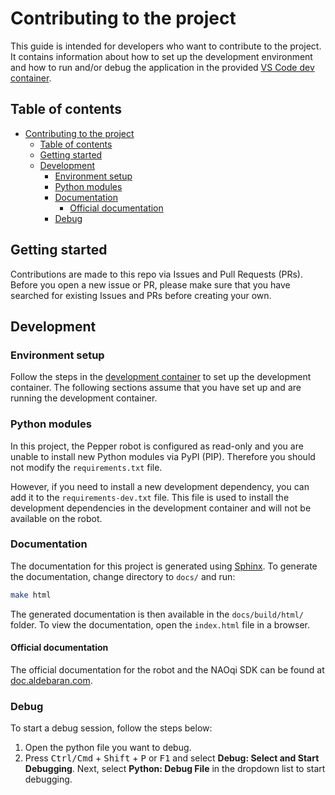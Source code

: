# Contributing to the project

This guide is intended for developers who want to contribute to the project. It contains information about how to set up the development environment and how to run and/or debug the application in the provided [VS Code dev container](./.devcontainer/README.md).

## Table of contents

- [Contributing to the project](#contributing-to-the-project)
  - [Table of contents](#table-of-contents)
  - [Getting started](#getting-started)
  - [Development](#development)
    - [Environment setup](#environment-setup)
    - [Python modules](#python-modules)
    - [Documentation](#documentation)
      - [Official documentation](#official-documentation)
    - [Debug](#debug)

## Getting started

Contributions are made to this repo via Issues and Pull Requests (PRs). Before you open a new issue or PR, please make sure that you have searched for existing Issues and PRs before creating your own.

## Development

### Environment setup

Follow the steps in the [development container](./.devcontainer/README.md) to set up the development container. The following sections assume that you have set up and are running the development container.

### Python modules

In this project, the Pepper robot is configured as read-only and you are unable to install new Python modules via PyPI (PIP). Therefore you should not modify the `requirements.txt` file.

However, if you need to install a new development dependency, you can add it to the `requirements-dev.txt` file. This file is used to install the development dependencies in the development container and will not be available on the robot.

### Documentation

The documentation for this project is generated using [Sphinx](https://www.sphinx-doc.org/en/master/). To generate the documentation, change directory to `docs/` and run:

```bash
make html
```

The generated documentation is then available in the `docs/build/html/` folder. To view the documentation, open the `index.html` file in a browser.

#### Official documentation

The official documentation for the robot and the NAOqi SDK can be found at [doc.aldebaran.com](http://doc.aldebaran.com/2-5/index.html).

### Debug

To start a debug session, follow the steps below:

1. Open the python file you want to debug.
2. Press <kbd>Ctrl/Cmd</kbd> + <kbd>Shift</kbd> + <kbd>P</kbd> or <kbd>F1</kbd> and select **Debug: Select and Start Debugging**. Next, select **Python: Debug File** in the dropdown list to start debugging.
